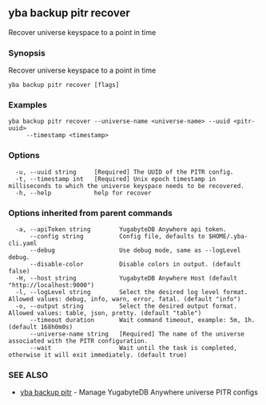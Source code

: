 ## yba backup pitr recover

Recover universe keyspace to a point in time

### Synopsis

Recover universe keyspace to a point in time

```
yba backup pitr recover [flags]
```

### Examples

```
yba backup pitr recover --universe-name <universe-name> --uuid <pitr-uuid>
	 --timestamp <timestamp>
```

### Options

```
  -u, --uuid string     [Required] The UUID of the PITR config.
  -t, --timestamp int   [Required] Unix epoch timestamp in milliseconds to which the universe keyspace needs to be recovered.
  -h, --help            help for recover
```

### Options inherited from parent commands

```
  -a, --apiToken string        YugabyteDB Anywhere api token.
      --config string          Config file, defaults to $HOME/.yba-cli.yaml
      --debug                  Use debug mode, same as --logLevel debug.
      --disable-color          Disable colors in output. (default false)
  -H, --host string            YugabyteDB Anywhere Host (default "http://localhost:9000")
  -l, --logLevel string        Select the desired log level format. Allowed values: debug, info, warn, error, fatal. (default "info")
  -o, --output string          Select the desired output format. Allowed values: table, json, pretty. (default "table")
      --timeout duration       Wait command timeout, example: 5m, 1h. (default 168h0m0s)
      --universe-name string   [Required] The name of the universe associated with the PITR configuration.
      --wait                   Wait until the task is completed, otherwise it will exit immediately. (default true)
```

### SEE ALSO

* [yba backup pitr](yba_backup_pitr.md)	 - Manage YugabyteDB Anywhere universe PITR configs

